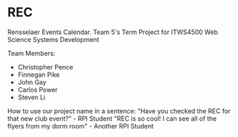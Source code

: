 # REC
Rensselaer Events Calendar. Team 5's Term Project for ITWS4500 Web Science Systems Development

Team Members:
- Christopher Pence
- Finnegan Pike
- John Gay
- Carlos Power
- Steven Li

How to use our project name in a sentence:
"Have you checked the REC for that new club event?" - RPI Student
"REC is so cool! I can see all of the flyers from my dorm room" - Another RPI Student